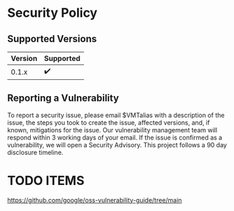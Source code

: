 # Security Policy

## Supported Versions

| Version | Supported          |
| ------- | ------------------ |
| 0.1.x   | ✔️ |

## Reporting a Vulnerability

To report a security issue, please email $VMTalias with a description of the issue, the 
steps you took to create the issue, affected versions, and, if known, mitigations for the 
issue. Our vulnerability management team will respond within 3 working days of your email. 
If the issue is confirmed as a vulnerability, we will open a Security Advisory. This project 
follows a 90 day disclosure timeline.


# TODO ITEMS
https://github.com/google/oss-vulnerability-guide/tree/main
